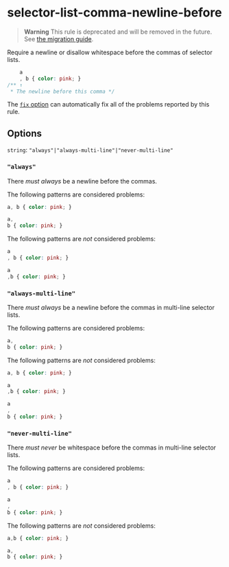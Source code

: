 # selector-list-comma-newline-before  
  
> **Warning** This rule is deprecated and will be removed in the future. See [the migration guide](../../../docs/migration-guide/to-15.md).  
  
Require a newline or disallow whitespace before the commas of selector lists.  
  
<!-- prettier-ignore -->  
```css  
    a  
    , b { color: pink; }  
/** ↑  
 * The newline before this comma */  
```  
  
The [`fix` option](../../../docs/user-guide/options.md#fix) can automatically fix all of the problems reported by this rule.  
  
## Options  
  
`string`: `"always"|"always-multi-line"|"never-multi-line"`  
  
### `"always"`  
  
There _must always_ be a newline before the commas.  
  
The following patterns are considered problems:  
  
<!-- prettier-ignore -->  
```css  
a, b { color: pink; }  
```  
  
<!-- prettier-ignore -->  
```css  
a,  
b { color: pink; }  
```  
  
The following patterns are _not_ considered problems:  
  
<!-- prettier-ignore -->  
```css  
a  
, b { color: pink; }  
```  
  
<!-- prettier-ignore -->  
```css  
a  
,b { color: pink; }  
```  
  
### `"always-multi-line"`  
  
There _must always_ be a newline before the commas in multi-line selector lists.  
  
The following patterns are considered problems:  
  
<!-- prettier-ignore -->  
```css  
a,  
b { color: pink; }  
```  
  
The following patterns are _not_ considered problems:  
  
<!-- prettier-ignore -->  
```css  
a, b { color: pink; }  
```  
  
<!-- prettier-ignore -->  
```css  
a  
,b { color: pink; }  
```  
  
<!-- prettier-ignore -->  
```css  
a  
,  
b { color: pink; }  
```  
  
### `"never-multi-line"`  
  
There _must never_ be whitespace before the commas in multi-line selector lists.  
  
The following patterns are considered problems:  
  
<!-- prettier-ignore -->  
```css  
a  
, b { color: pink; }  
```  
  
<!-- prettier-ignore -->  
```css  
a  
,  
b { color: pink; }  
```  
  
The following patterns are _not_ considered problems:  
  
<!-- prettier-ignore -->  
```css  
a,b { color: pink; }  
```  
  
<!-- prettier-ignore -->  
```css  
a,  
b { color: pink; }  
```  
